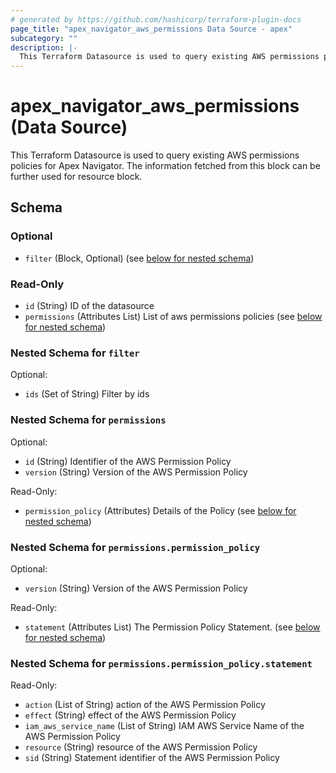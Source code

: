 ```yaml
---
# generated by https://github.com/hashicorp/terraform-plugin-docs
page_title: "apex_navigator_aws_permissions Data Source - apex"
subcategory: ""
description: |-
  This Terraform Datasource is used to query existing AWS permissions policies for Apex Navigator. The information fetched from this block can be further used for resource block.
---
```


# apex_navigator_aws_permissions (Data Source)

This Terraform Datasource is used to query existing AWS permissions policies for Apex Navigator. The information fetched from this block can be further used for resource block.



<!-- schema generated by tfplugindocs -->
## Schema

### Optional

- `filter` (Block, Optional) (see [below for nested schema](#nestedblock--filter))

### Read-Only

- `id` (String) ID of the datasource
- `permissions` (Attributes List) List of aws permissions policies (see [below for nested schema](#nestedatt--permissions))

<a id="nestedblock--filter"></a>
### Nested Schema for `filter`

Optional:

- `ids` (Set of String) Filter by ids


<a id="nestedatt--permissions"></a>
### Nested Schema for `permissions`

Optional:

- `id` (String) Identifier of the AWS Permission Policy
- `version` (String) Version of the AWS Permission Policy

Read-Only:

- `permission_policy` (Attributes) Details of the Policy (see [below for nested schema](#nestedatt--permissions--permission_policy))

<a id="nestedatt--permissions--permission_policy"></a>
### Nested Schema for `permissions.permission_policy`

Optional:

- `version` (String) Version of the AWS Permission Policy

Read-Only:

- `statement` (Attributes List) The Permission Policy Statement. (see [below for nested schema](#nestedatt--permissions--permission_policy--statement))

<a id="nestedatt--permissions--permission_policy--statement"></a>
### Nested Schema for `permissions.permission_policy.statement`

Read-Only:

- `action` (List of String) action of the AWS Permission Policy
- `effect` (String) effect of the AWS Permission Policy
- `iam_aws_service_name` (List of String) IAM AWS Service Name of the AWS Permission Policy
- `resource` (String) resource of the AWS Permission Policy
- `sid` (String) Statement identifier of the AWS Permission Policy
